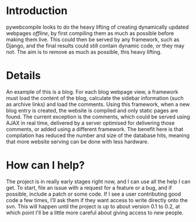 # Introduction #

pywebcompile looks to do the heavy lifting of creating dynamically updated webpages _offline_, by first compiling them as much as possible before making them live.
This could then be served by any framework, such as Django, and the final results could still contain dynamic code, or they may not. The aim is to remove as much as possible, this heavy lifting.


# Details #

An example of this is a blog. For each blog webpage view, a framework must load the content of the blog, calculate the sidebar information (such as archive links) and load the comments.
Using this framework, when a new blog entry is created, the website is compiled and only static pages are found. The current exception is the comments, which could be served using AJAX in real time, delivered by a server optimised for delivering those comments, or added using a different framework. The benefit here is that compilation has reduced the number and size of the database hits, meaning that more website serving can be done with less hardware.

# How can I help? #

The project is in really early stages right now, and I can use all the help I can get.
To start, file an issue with a request for a feature or a bug, and if possible, include a patch or some code.
If I see a user contributing good code a few times, I'll ask them if they want access to write directly onto the svn.
This will happen until the project is up to about version 0.1 to 0.2, at which point I'll be a little more careful about giving access to new people.